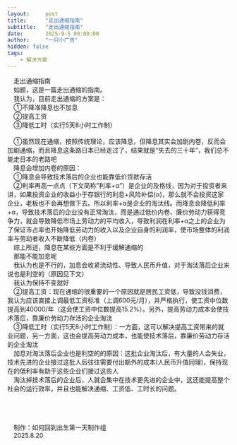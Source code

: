 ```yaml
---
layout:     post
title:      "走出通缩指南"
subtitle:   "走出通缩指南"
date:       2025-9-5 00:00:00
author:     "一只小广告"
hidden: false
tags:
    - 解决方案
---
```


&ensp;&ensp;走出通缩指南  
&ensp;&ensp;如题，这是一篇走出通缩的指南。  
&ensp;&ensp;我认为，目前走出通缩的方案是：  
&ensp;&ensp;①不降准降息也不加息  
&ensp;&ensp;②提高工资  
&ensp;&ensp;③降低工时（实行5天8小时工作制）  
&ensp;&ensp;  
&ensp;&ensp;①虽然现在通缩，按照传统理论，应该降息，但降息其实会加剧内卷，反而会加剧通缩，而且降息这条路日本已经走过了，结果就是“失去的三十年”，我们总不能走日本的老路吧  
&ensp;&ensp;降息会增加内卷的原因：  
&ensp;&ensp;①降息会导致技术落后的企业也能靠低价贷款存活  
&ensp;&ensp;②利率再高一点点（下文简称”利率+α”）是企业的及格线，因为对于投资者来讲，如果投资企业的收益小于存银行的利息+风险补偿(α)，那么就不会投资这家企业，老板也不会再想做下去。所以利率+α是企业的淘汰线。而降息会降低利率+α，导致技术落后的企业没有正常淘汰，而是通过低价内卷、廉价劳动力获得竞争力，就会导致降低市场上劳动力的平均收入，导致利润在利率+α之上的企业为了保证市占率也开始降低劳动力的收入以及企业自身的利润率，使市场整体的利润率与劳动者收入不断降低（内卷）  
&ensp;&ensp;综上所述，降息在某些方面是不利于缓解通缩的  
&ensp;&ensp;那能不能加息呢  
&ensp;&ensp;我认为也是不行的，加息会收紧流动性、导致人民币升值，对于淘汰落后企业来说也是利空的（原因见下文）  
&ensp;&ensp;我认为保持不变就好  
&ensp;&ensp;②提高工资：现在通缩的很重要的一个原因就是居民工资低，导致没钱消费，我认为应该直接上调最低工资标准（上调600元/月），并严格执行，使工资中位数提高到40000/年（这会使工资中位数提高15.2%）。另外，提高劳动力成本会使技术落后，靠廉价劳动力存活的企业淘汰  
&ensp;&ensp;③降低工时（实行5天8小时工作制）：一方面，这可以解决提高工资带来的就业问题，另一方面，这也会提高劳动力成本，也能使技术落后，靠廉价劳动力存活的企业淘汰  
&ensp;&ensp;加息对淘汰落后企业也是利空的的原因：这批企业淘汰后，有大量的人会失业，技术先进的企业接过这批人后往往需要付出额外的成本(人民币升值同理)，保持现在的低利率有助于这些企业们接过这些人  
&ensp;&ensp;淘汰掉技术落后的企业后，人就会集中在技术更先进的企业中，这还能提高整个社会的运行效率，并且也能解决通缩、工资低、工时长的问题。  
&ensp;&ensp;  
&ensp;&ensp;  
&ensp;&ensp;  
&ensp;&ensp;  
&ensp;&ensp;制作：如何回到出生第一天制作组  
&ensp;&ensp;2025.8.20  